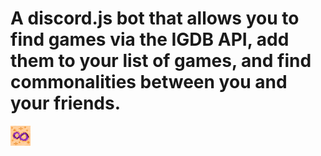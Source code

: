 # A discord.js bot that allows you to find games via the IGDB API, add them to your list of games, and find commonalities between you and your friends.
<img src="gametogether.png" width="32">